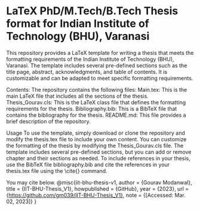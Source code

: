 # LaTeX PhD/M.Tech/B.Tech Thesis format for Indian Institute of Technology (BHU), Varanasi 
 
This repository provides a LaTeX template for writing a thesis that meets the formatting requirements of the Indian Institute of Technology (BHU), Varanasi. The template includes several pre-defined sections such as the title page, abstract, acknowledgments, and table of contents. It is customizable and can be adapted to meet specific formatting requirements.

Contents:
The repository contains the following files:
Main.tex: This is the main LaTeX file that includes all the sections of the thesis.
Thesis_Gourav.cls: This is the LaTeX class file that defines the formatting requirements for the thesis.
Bibliography.bib: This is a BibTeX file that contains the bibliography for the thesis.
README.md: This file provides a brief description of the repository.

Usage
To use the template, simply download or clone the repository and modify the thesis.tex file to include your own content. You can customize the formatting of the thesis by modifying the Thesis_Gourav.cls file. The template includes several pre-defined sections, but you can add or remove chapter and their sections as needed. To include references in your thesis, use the BibTeX file bibliography.bib and cite the references in your thesis.tex file using the \cite{} command.


You may cite below.
@misc{iit-bhu-thesis-v1,
  author = {Gourav Modanwal},
  title = {IIT-BHU-Thesis\_V1},
  howpublished = {GitHub},
  year = {2023},
  url = {https://github.com/gm039/IIT-BHU-Thesis_V1},
  note = {[Accessed: Mar. 02, 2023]}
}
 
